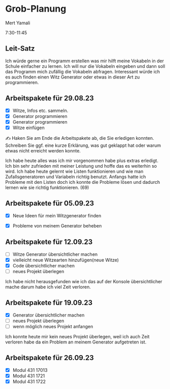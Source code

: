 # Grob-Planung

Mert Yamali

7:30-11:45

## Leit-Satz

Ich würde gerne ein Programm erstellen was mir hilft meine Vokabeln in der Schule einfacher zu lernen. Ich will nur die Vokabeln eingeben und dann soll das Programm mich zufällig die Vokabeln abfragen. Interessant würde ich es auch finden einen Witz Generator oder etwas in dieser Art zu programmieren.

## Arbeitspakete für 29.08.23


- [x] Witze, Infos etc. sammeln.
- [x] Generator programmieren
- [x] Generator programmieren
- [x] Witze einfügen

✍️  Haken Sie am Ende die Arbeitspakete ab, die Sie erledigen konnten. Schreiben Sie ggf. eine kurze Erklärung, was gut geklappt hat oder warum etwas nicht erreicht werden konnte.

Ich habe heute alles was ich mir vorgenommen habe plus extras erledigt. Ich bin sehr zufrieden mit meiner Leistung und hoffe das es weiterhin so wird. Ich habe heute gelernt wie Listen funktionieren und wie man Zufallsgeneratoren und Variabeln richtig benutzt. Anfangs hatte ich Probleme mit den Listen doch ich konnte die Probleme lösen und dadurch lernen wie sie richtig funktionieren. (69)



## Arbeitspakete für 05.09.23
- [x] Neue Ideen für mein Witzgenerator finden
- [x] Probleme von meinem Generator beheben



## Arbeitspakete für 12.09.23
- [ ] Witze Generator übersichtlicher machen
- [x] vielleicht neue Witzearten hinzufügen(neue Witze)
- [x] Code übersichtlicher machen
- [ ] neues Projekt überlegen

Ich habe nicht herausgefunden wie ich das auf der Konsole übersichtlicher mache darum habe ich viel Zeit verloren.

## Arbeitspakete für 19.09.23
- [x] Generator übersichtlicher machen
- [ ] neues Projekt überlegen
- [ ] wenn möglich neues Projekt anfangen

Ich konnte heute mir kein neues Projekt überlegen, weil ich auch Zeit verloren habe da ein Problem an meinem Generator aufgetreten ist.

## Arbeitspakete für 26.09.23
- [x] Modul 431 17013
- [x] Modul 431 1721
- [x] Modul 431 1722
